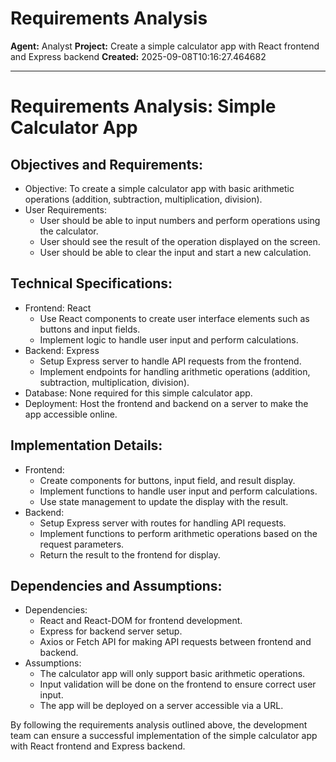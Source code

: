 # Requirements Analysis

**Agent:** Analyst
**Project:** Create a simple calculator app with React frontend and Express backend
**Created:** 2025-09-08T10:16:27.464682

---

# Requirements Analysis: Simple Calculator App

## Objectives and Requirements:
- Objective: To create a simple calculator app with basic arithmetic operations (addition, subtraction, multiplication, division).
- User Requirements:
  - User should be able to input numbers and perform operations using the calculator.
  - User should see the result of the operation displayed on the screen.
  - User should be able to clear the input and start a new calculation.

## Technical Specifications:
- Frontend: React
  - Use React components to create user interface elements such as buttons and input fields.
  - Implement logic to handle user input and perform calculations.
- Backend: Express
  - Setup Express server to handle API requests from the frontend.
  - Implement endpoints for handling arithmetic operations (addition, subtraction, multiplication, division).
- Database: None required for this simple calculator app.
- Deployment: Host the frontend and backend on a server to make the app accessible online.

## Implementation Details:
- Frontend:
  - Create components for buttons, input field, and result display.
  - Implement functions to handle user input and perform calculations.
  - Use state management to update the display with the result.
- Backend:
  - Setup Express server with routes for handling API requests.
  - Implement functions to perform arithmetic operations based on the request parameters.
  - Return the result to the frontend for display.

## Dependencies and Assumptions:
- Dependencies:
  - React and React-DOM for frontend development.
  - Express for backend server setup.
  - Axios or Fetch API for making API requests between frontend and backend.
- Assumptions:
  - The calculator app will only support basic arithmetic operations.
  - Input validation will be done on the frontend to ensure correct user input.
  - The app will be deployed on a server accessible via a URL.

By following the requirements analysis outlined above, the development team can ensure a successful implementation of the simple calculator app with React frontend and Express backend.